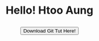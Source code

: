 # <p align="center">Hello! Htoo Aung</p>
<p align="center"><a href="git/git.zip"><button>Download Git Tut Here!</button></a></p>
